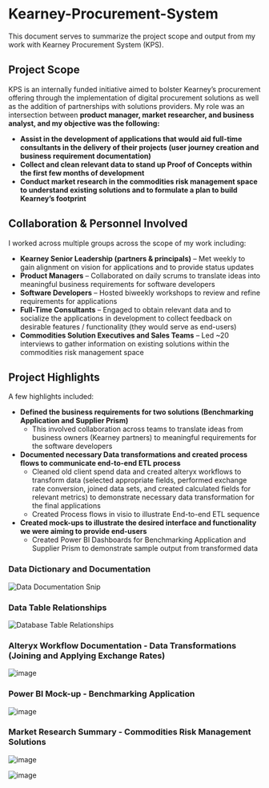 # Kearney-Procurement-System
This document serves to summarize the project scope and output from my work with Kearney Procurement System (KPS). 


## Project Scope
KPS is an internally funded initiative aimed to bolster Kearney’s procurement offering through the implementation of digital procurement solutions as well as the addition of partnerships with solutions providers.  My role was an intersection between **product manager, market researcher, and business analyst, and my objective was the following:**

- **Assist in the development of applications that would aid full-time consultants in the delivery of their projects (user journey creation and business requirement documentation)**
- **Collect and clean relevant data to stand up Proof of Concepts within the first few months of development**
- **Conduct market research in the commodities risk management space to understand existing solutions and to formulate a plan to build Kearney’s footprint**


## Collaboration & Personnel Involved
I worked across multiple groups across the scope of my work including:

- **Kearney Senior Leadership (partners & principals)** – Met weekly to gain alignment on vision for applications and to provide status updates
- **Product Managers** – Collaborated on daily scrums to translate ideas into meaningful business requirements for software developers
- **Software Developers** – Hosted biweekly workshops to review and refine requirements for applications
- **Full-Time Consultants** – Engaged to obtain relevant data and to socialize the applications in development to collect feedback on desirable features / functionality (they would serve as end-users)
- **Commodities Solution Executives and Sales Teams** – Led ~20 interviews to gather information on existing solutions within the commodities risk management space


## Project Highlights
A few highlights included:

- **Defined the business requirements for two solutions (Benchmarking Application and Supplier Prism)**  
  - This involved collaboration across teams to translate ideas from business owners (Kearney partners) to meaningful requirements for the software developers
- **Documented necessary Data transformations and created process flows to communicate end-to-end ETL process**
  - Cleaned old client spend data and created alteryx workflows to transform data (selected appropriate fields, performed exchange rate conversion, joined data sets, and created calculated fields for relevant metrics) to demonstrate necessary data transformation for the final applications
  - Created Process flows in visio to illustrate End-to-end ETL sequence
- **Created mock-ups to illustrate the desired interface and functionality we were aiming to provide end-users**
  - Created Power BI Dashboards for Benchmarking Application and Supplier Prism to demonstrate sample output from transformed data

### Data Dictionary and Documentation
![Data Documentation Snip](https://user-images.githubusercontent.com/71853253/195645075-7b8d2fe1-93b1-40ed-a156-0b8443c577cd.PNG)


### Data Table Relationships
![Database Table Relationships](https://user-images.githubusercontent.com/71853253/195645374-c12edc7f-c13a-4ac5-99f8-445a935d029e.PNG)


### Alteryx Workflow Documentation - Data Transformations (Joining and Applying Exchange Rates)
![image](https://user-images.githubusercontent.com/71853253/195631265-04ff1213-35ad-46b1-940a-74edc6912bcd.png)


### Power BI Mock-up - Benchmarking Application
![image](https://user-images.githubusercontent.com/71853253/195635061-9c34502b-b741-4088-97d4-8d79b0a3ebe0.png)


### Market Research Summary - Commodities Risk Management Solutions
![image](https://user-images.githubusercontent.com/71853253/195631830-aa613091-69af-49ab-a55e-76f5c61cc4aa.png)

![image](https://user-images.githubusercontent.com/71853253/195631930-7d6fed28-fa0c-4010-88ee-68e65a0a1134.png)







